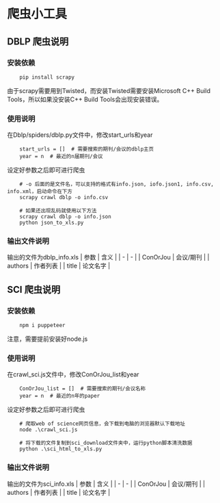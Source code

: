 # 爬虫小工具
## DBLP 爬虫说明
### 安装依赖
```
    pip install scrapy
```
由于scrapy需要用到Twisted，而安装Twisted需要安装Microsoft C++ Build Tools，所以如果没安装C++ Build Tools会出现安装错误。

### 使用说明
在Dblp/spiders/dblp.py文件中，修改start_urls和year
```
    start_urls = []  # 需要搜索的期刊/会议的dblp主页
    year = n  # 最近的n届期刊/会议
```
设定好参数之后即可进行爬虫
```
    # -o 后面的是文件名，可以支持的格式有info.json, iofo.json1, info.csv, info.xml，启动命令在下方
    scrapy crawl dblp -o info.csv

    # 如果还出现乱码就使用以下方法
    scrapy crawl dblp -o info.json
    python json_to_xls.py
```

### 输出文件说明
输出的文件为dblp_info.xls
| 参数 | 含义 |
| - | - |
| ConOrJou | 会议/期刊 |
| authors | 作者列表 |
| title | 论文名字 |

## SCI 爬虫说明
### 安装依赖
```
    npm i puppeteer
```
注意，需要提前安装好node.js

### 使用说明
在crawl_sci.js文件中，修改ConOrJou_list和year
```
    ConOrJou_list = []  # 需要搜索的期刊/会议名称
    year = n  # 最近的n年的paper
```
设定好参数之后即可进行爬虫
```
    # 爬取web of science网页信息，会下载到电脑的浏览器默认下载地址
    node .\crawl_sci.js

    # 将下载的文件复制到sci_download文件夹中，运行python脚本清洗数据
    python .\sci_html_to_xls.py
```

### 输出文件说明
输出的文件为sci_info.xls
| 参数 | 含义 |
| - | - |
| ConOrJou | 会议/期刊 |
| authors | 作者列表 |
| title | 论文名字 |
